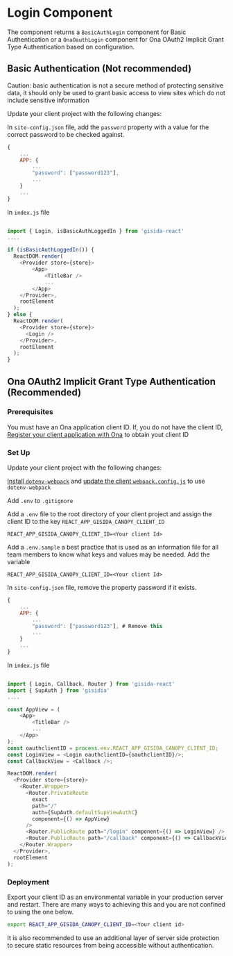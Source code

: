 # Login Component

The component returns a `BasicAuthLogin` component for Basic Authentication or a `OnaOauthLogin` component for
Ona OAuth2 Implicit Grant Type Authentication based on configuration.


## Basic Authentication (Not recommended)

Caution: basic authentication is not a secure method of protecting sensitive data, it should only be used to grant basic access to view sites which do not include sensitive information

Update your client project with the following changes:

In `site-config.json` file, add the `password` property with a value for
the correct password to be checked against.

```js
{
    ...
    APP: {
        ...
        "password": ["password123"],
        ...
    }
    ...
}
```

In `index.js` file

```js

import { Login, isBasicAuthLoggedIn } from 'gisida-react'
....

if (isBasicAuthLoggedIn()) {
  ReactDOM.render(
    <Provider store={store}>
        <App>
            <TitleBar />
            ...
        </App>
    </Provider>,
    rootElement
  );
} else {
  ReactDOM.render(
    <Provider store={store}>
      <Login />
    </Provider>,
    rootElement
  );
}
```

## Ona OAuth2 Implicit Grant Type Authentication (Recommended)

### Prerequisites

You must have an Ona application client ID. If, you do not have the client ID, [Register your client application with Ona](https://api.ona.io/static/docs/authentication.html#using-oauth2-with-the-ona-api) to obtain yout client ID


### Set Up

Update your client project with the following changes:

[Install `dotenv-webpack`](https://www.npmjs.com/package/dotenv-webpack) and [update the client `webpack.config.js`](https://www.npmjs.com/package/dotenv-webpack#add-it-to-your-webpack-config-file) to use `dotenv-webpack`

Add `.env` to `.gitignore`

Add a `.env` file to the root directory of your client project and assign the client ID to the key
`REACT_APP_GISIDA_CANOPY_CLIENT_ID`

```
REACT_APP_GISIDA_CANOPY_CLIENT_ID=<Your client Id>
```

Add a `.env.sample` a best practice that is used as an information file for all team members to know what keys and values may be needed. Add the variable

```
REACT_APP_GISIDA_CANOPY_CLIENT_ID=<Your client Id>
```

In `site-config.json` file, remove the property password if it exists.

```js
{
    ...
    APP: {
        ...
        "password": ["password123"], # Remove this
        ...
    }
    ...
}
```

In `index.js` file

```js

import { Login, Callback, Router } from 'gisida-react'
import { SupAuth } from 'gisidia'
....

const AppView = (
    <App>
        <TitleBar />
        ...
    </App>
);
const oauthclientID = process.env.REACT_APP_GISIDA_CANOPY_CLIENT_ID;
const LoginView = <Login oauthclientID={oauthclientID}/>;
const CallbackView = <Callback />;

ReactDOM.render(
  <Provider store={store}>
    <Router.Wrapper>
      <Router.PrivateRoute
        exact
        path="/"
        auth={SupAuth.defaultSupViewAuthC}
        component={() => AppView}
      />
      <Router.PublicRoute path="/login" component={() => LoginView} />
      <Router.PublicRoute path="/callback" component={() => CallbackView} />
    </Router.Wrapper>
  </Provider>,
  rootElement
);
```

### Deployment

Export your client ID as an environmental variable in your production server and restart. There are many
ways to achieving this and you are not confined to using the one below.

```sh
export REACT_APP_GISIDA_CANOPY_CLIENT_ID=<Your client id>
```

It is also recommended to use an additional layer of server side protection to secure static resources from
being accessible without authentication.